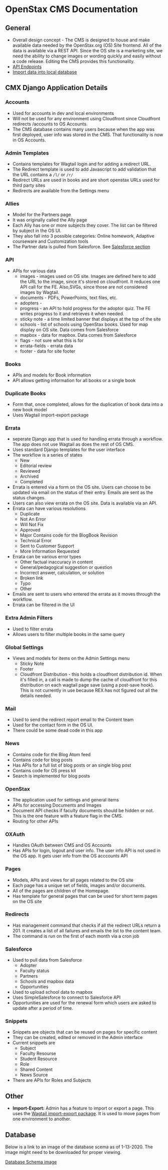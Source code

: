# OpenStax CMS Documentation

## General
* Overall design concept - The CMS is designed to house and make available data needed by the OpenStax.org (OS) Site frontend. All of the data is available via a REST API. Since the OS site is a marketing site, we need the ability to change images or wording quickly and easily without a code release. Editing the CMS provides this functionality.
* [API Endpoints](https://github.com/openstax/openstax-cms/wiki/API-Endpoints)
* [Import data into local database](https://github.com/openstax/openstax-cms/wiki/Import-database-dump-into-local-env)

## CMX Django Application Details

### Accounts
* Used for accounts in dev and local environments
* Will not be used for any environment using Cloudfront since Cloudfront redirects /accounts to OS Accounts.
* The CMS database contains many users because when the app was first deployed, user info was stored in the CMS. That functionality is now in OS Accounts.

### Admin Templates
* Contains templates for Wagtail login and for adding a redirect URL.
* The Redirect template is used to add Javascript to add validation that the URL contains a `/l/` or `/r/`
* Redirect URLs are used in books and are short openstax URLs used for third party sites
* Redirects are available from the Settings menu

### Allies
* Model for the Partners page
* It was originally called the Ally page
* Each Ally has one or more subjects they cover. The list can be filtered by subject in the OS UI.
* They also fall into 3 possible categories: Online homework, Adaptive courseware and Customization tools
* The Partner data is pulled from Salesforce. See [Salesforce section](#Salesforce)

### API
* APIs for various data
  * images - images used on OS site. Images are defined here to add the URL to the image, since it's stored on cloudfront. It reduces one API call for the FE. Also,SVGs, since those are not considered images by Wagtail.
  * documents - PDFs, PowerPoints, text files, etc.
  * adopters - 
  * progress - an API to hold progress for the adoptor quiz. The FE writes progress to it and retrieves it when needed.
  * sticky note - a time limited banner that displays at the top of the site
  * schools - list of schools using OpenStax books. Used for map display on OS site. Data comes from Salesforce
  * mapbox - data for mapbox. Data comes from Salesforce
  * flags - not sure what this is for
  * errata-fields - errata data
  * footer - data for site footer

### Books
* APIs and models for Book information
* API allows getting information for all books or a single book

### Duplicate Books
* Form that, once completed, allows for the duplication of book data into a new book model
* Uses Wagtail import-export package

### Errata
* seperate Django app that is used for handling errata through a workflow. The app does not use Wagtail as does the rest of OS CMS.
* Uses standard Django templates for the user interface
* The workflow is a series of states
  * New
  * Editorial review
  * Reviewed
  * Archived
  * Completed
* Errata is entered via a form on the OS site. Users can choose to be updated via email on the status of their entry. Emails are sent as the status changes.
* Users can also view errata on the OS site. Data is available via an API.
* Errata can have various resolutions
  * Duplicate
  * Not An Error
  * Will Not Fix
  * Approved
  * Major Contains code for the BlogBook Revision
  * Technical Error
  * Sent to Customer Support
  * More Information Requested
* Errata can be various error types
  * Other factual inaccuracy in content
  * General/pedagogical suggestion or question
  * Incorrect answer, calculation, or solution
  * Broken link
  * Typo
  * Other
* Emails are sent to users who entered the errata as it moves through the workflow. 
* Errata can be filtered in the UI

### Extra Admin Filters
* Used to filter errata
* Allows users to filter multiple books in the same query

### Global Settings
* Views and models for items on the Admin Settings menu
  * Sticky Note
  * Footer
  * Cloudfront Distribution - this holds a cloudfront distribution id. When it's filled in, a call is made to dump the cache of cloudfront for this distribution on each wagtail page save (using a post-save hook). This is not currently in use because REX has not figured out all the details needed. 

### Mail
* Used to send the redirect report email to the Content team
* Used for the contact form in the OS UI.
* There could be some dead code in this app

### News
* Contains code for the Blog Atom feed
* Contains code for blog posts
* Has APIs for a full list of blog posts or an single blog post
* Contains code for OS press kit
* Search is implemented for blog posts

### OpenStax
* The application used for settings and general items
* APIs for accessing Documents and Images
* Document API checks if faculty documents should be hidden or not. This is the one feature with a feature flag in the CMS.
* Routing for other APIs

### OXAuth
* Handles OAuth between CMS and OS Accounts
* Has APIs for login, logout and user info. The user info API is not used in the OS app. It gets user info from the OS acccounts API

### Pages
* Models, APIs and views for all pages related to the OS site
* Each page has a unique set of fields, images and/or documents.
* All of the pages are children of the Homepage.
* Has template for general pages that can be used for short term pages on the OS site

### Redirects
* Has management command that checks if all the redirect URLs return a 201. It creates a list of all failures and emails the list to the content team.
* The command is run on the first of each month via a cron job

### Salesforce
* Used to pull data from Salesforce
  * Adopter
  * Faculty status
  * Partners
  * Schools and mapbox data
  * Opportunities
* Used to upload school data to mapbox
* Uses SimpleSalesforce to connect to Salesforce API
* Opportunities are used for the renewal form which users are asked to update after a period of time.

### Snippets
* Snippets are objects that can be reused on pages for specific content
* They can be created, edited or removed in the Admin interface
* Current snippets are
  * Subject
  * Faculty Resourse
  * Student Resource
  * Role
  * Shared Content
  * News Source
* There are APIs for Roles and Subjects

## Other
* **Import-Export:** Admin has a feature to import or export a page. This uses the [Wagtail import-export package](https://pypi.org/project/wagtail-import-export-tool/). It is used to move pages from one environment to another.

## Database
Below is a link to an image of the database scema as of 1-13-2020. The image might need to be downloaded for proper viewing.

[Database Schema image](openstax-cms-db.png)